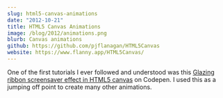 ```yaml
---
slug: html5-canvas-animations
date: "2012-10-21"
title: HTML5 Canvas Animations
image: /blog/2012/animations.png
blurb: Canvas animations
github: https://github.com/pjflanagan/HTML5Canvas
website: https://www.flanny.app/HTML5Canvas/
---
```


One of the first tutorials I ever followed and understood was this [Glazing ribbon screensaver effect in HTML5 canvas](https://codepen.io/quatmo/pen/uFqoi) on Codepen. I used this as a jumping off point to create many other animations.